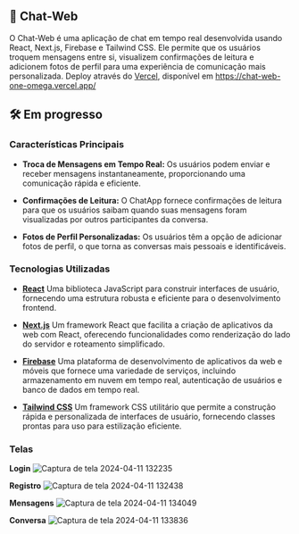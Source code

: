## 💬 Chat-Web
O Chat-Web é uma aplicação de chat em tempo real desenvolvida usando React, Next.js, Firebase e Tailwind CSS. Ele permite que os usuários troquem mensagens entre si, visualizem confirmações de leitura e adicionem fotos de perfil para uma experiência de comunicação mais personalizada.
Deploy através do [Vercel](https://vercel.com), disponível em https://chat-web-one-omega.vercel.app/

## 🛠️ Em progresso

### Características Principais

- **Troca de Mensagens em Tempo Real:** Os usuários podem enviar e receber mensagens instantaneamente, proporcionando uma comunicação rápida e eficiente.

- **Confirmações de Leitura:** O ChatApp fornece confirmações de leitura para que os usuários saibam quando suas mensagens foram visualizadas por outros participantes da conversa.

- **Fotos de Perfil Personalizadas:** Os usuários têm a opção de adicionar fotos de perfil, o que torna as conversas mais pessoais e identificáveis.

### Tecnologias Utilizadas

- **[React](https://pt-br.react.dev)** Uma biblioteca JavaScript para construir interfaces de usuário, fornecendo uma estrutura robusta e eficiente para o desenvolvimento frontend.

- **[Next.js](https://nextjs.org/)** Um framework React que facilita a criação de aplicativos da web com React, oferecendo funcionalidades como renderização do lado do servidor e roteamento simplificado.

- **[Firebase](https://firebase.google.com/?hl=pt/)** Uma plataforma de desenvolvimento de aplicativos da web e móveis que fornece uma variedade de serviços, incluindo armazenamento em nuvem em tempo real, autenticação de usuários e banco de dados em tempo real.

- **[Tailwind CSS](https://tailwindui.com)** Um framework CSS utilitário que permite a construção rápida e personalizada de interfaces de usuário, fornecendo classes prontas para uso para estilização eficiente.

### Telas
**Login**
![Captura de tela 2024-04-11 132235](https://github.com/Maruquitus/chat-web/assets/58173530/5ad48667-781d-45be-9c35-afc3e1e972cd)

**Registro**
![Captura de tela 2024-04-11 132438](https://github.com/Maruquitus/chat-web/assets/58173530/33e7e9c7-580c-4c2f-b09c-40336d891a00)

**Mensagens**
![Captura de tela 2024-04-11 134049](https://github.com/Maruquitus/chat-web/assets/58173530/1b5acfca-9186-4db7-8521-0fcc8bf1546d)

**Conversa**
![Captura de tela 2024-04-11 133836](https://github.com/Maruquitus/chat-web/assets/58173530/cc27889e-67fb-4560-831d-969154886100)

